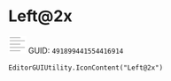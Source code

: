 # Left@2x
![](/img/Left@2x.png)
GUID: `491899441554416914`
```
EditorGUIUtility.IconContent("Left@2x")
```
